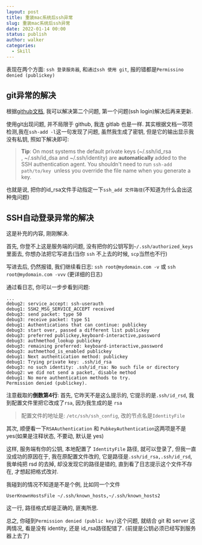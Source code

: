 ```yaml
---
layout: post
title: 重装mac系统后ssh异常
slug: 重装mac系统后ssh异常
date: 2022-01-14 00:00
status: publish
author: walker
categories: 
  - Skill
---
```


表现在两个方面: `ssh 登录服务器`, 和`通过ssh 使用 git`, 报的错都是`Permissino denied (publickey)`

## git异常的解决

根据[github文档](https://help.github.com/articles/error-permission-denied-publickey/), 我可以解决第二个问题, 第一个问题(ssh login)解决后再来更新.

使用git出现问题, 并不局限于 github, 我连 gitlab 也是一样. 其实根据文档一项项检测,我在`ssh-add -l`这一句发现了问题, 虽然我生成了密钥, 但是它的输出显示我没有私钥, 照如下解决即可:

>**Tip**: On most systems the default private keys (~/.ssh/id_rsa
, ~/.ssh/id_dsa and ~/.ssh/identity) are **automatically** added to the SSH authentication agent. You shouldn't need to run `ssh-add path/to/key`
 unless you override the file name when you generate a key.

也就是说, 把你的id_rsa文件手动指定一下`ssh_add 文件路径`(不知道为什么会出这种鬼问题)

## SSH自动登录异常的解决
这是补充的内容, 刚刚解决.

首先, 你登不上这是服务端的问题, 没有把你的公钥写到`~/.ssh/authorized_keys`里面去, 你想办法把它写进去(当你 `ssh` 不上去的时候, `scp`当然也不行)

写进去后, 仍然报错, 我们继续看日志:
`ssh root@mydomain.com -v` 或 `ssh root@mydomain.com -vvv` (更详细的日志)

通过看日志, 你可以一步步看到问题:
```
...
debug2: service_accept: ssh-userauth
debug1: SSH2_MSG_SERVICE_ACCEPT received
debug3: send packet: type 50
debug3: receive packet: type 51
debug1: Authentications that can continue: publickey
debug3: start over, passed a different list publickey
debug3: preferred publickey,keyboard-interactive,password
debug3: authmethod_lookup publickey
debug3: remaining preferred: keyboard-interactive,password
debug3: authmethod_is_enabled publickey
debug1: Next authentication method: publickey
debug1: Trying private key: .ssh/id_rsa
debug3: no such identity: .ssh/id_rsa: No such file or directory
debug2: we did not send a packet, disable method
debug1: No more authentication methods to try.
Permission denied (publickey).
```

注意截取的**倒数第4行**:
首先, 它昨天不是这么提示的, 它提示的是`.ssh/id_rsd`, 我到配置文件里把它改成了`rsa`, 因为我生成的是 `rsa`
> 配置文件的地址是: `/etc/ssh/ssh_config`, 改的节点名是`IdentityFile`

其次, 顺便看一下`RSAAuthentication` 和 `PubkeyAuthentication`这两项是不是 yes(如果是注释状态, 不要动, 默认是 yes)

这样, 服务端有你的公钥, 本地配置了 `IdentityFile` 路径, 就可以登录了, 但我一直没成功的原因在于, 我在原配置文件改的, 它是路径是`.ssh/id_rsa,.ssh/id_rsd`, 我单纯把 rsd 的去掉, 却没发现它的路径是错的, 直到看了日志提示这个文件不存在, 才想起把格式改对.

我碰到的情况不知道是不是个例, 比如同一个文件
```
UserKnownHostsFile ~/.ssh/known_hosts,~/.ssh/known_hosts2
```
这一行, 路径格式却是正确的, 匪夷所思.

总之, 你碰到`Permission denied (public key)`这个问题, 就结合 git 和 server 这两情况, 看是没有 identity, 还是 id_rsa路径配错了. (前提是公钥必须已经写到服务器上去了)
